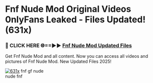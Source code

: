# Fnf Nude Mod Original Videos 0nlyFans Leaked - Files Updated! (631x)

<h3>🔴 CLICK HERE 🌐==►► <a href="https://tinyurl.com/5h6xmrr3" rel="nofollow">Fnf Nude Mod Updated Files</a></h3>

Get Fnf Nude Mod and all content. Now you can access all videos and pictures of Fnf Nude Mod. New Updated Files 2025!

[![631x](https://i.imgur.com/KVD873Z.gif)](https://tinyurl.com/5h6xmrr3)
fnf gf nude<br>
nude fnf